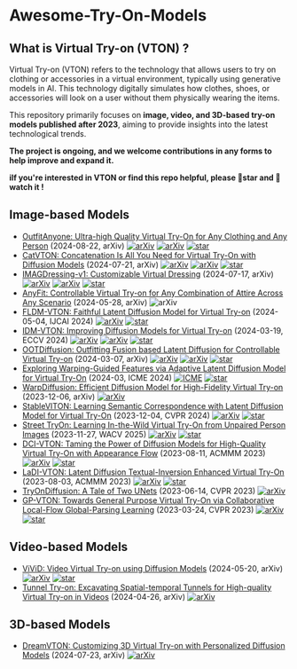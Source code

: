 # Awesome-Try-On-Models

## What is Virtual Try-on (VTON) ?

Virtual Try-on (VTON) refers to the technology that allows users to try on clothing or accessories in a virtual environment, typically using generative models in AI. This technology digitally simulates how clothes, shoes, or accessories will look on a user without them physically wearing the items.

This repository primarily focuses on **image, video, and 3D-based try-on models published after 2023**, aiming to provide insights into the latest technological trends. 

**The project is ongoing, and we welcome contributions in any forms to help improve and expand it.**

**iIf you're interested in VTON or find this repo helpful, please 🌟star  and  👀 watch it !**

## Image-based Models

+ [OutfitAnyone: Ultra-high Quality Virtual Try-On for Any Clothing and Any Person](http://arxiv.org/abs/2407.16224) (2024-08-22, arXiv) [![arXiv](https://img.shields.io/badge/arXiv-b31b1b.svg)](http://arxiv.org/abs/2407.16224) [![arXiv](https://img.shields.io/badge/Demo-orange)](https://modelscope.cn/studios/DAMOXR/OutfitAnyone) [![star](https://img.shields.io/github/stars/HumanAIGC/OutfitAnyone.svg?style=social&label=Star)](https://github.com/HumanAIGC/OutfitAnyone)
+ [CatVTON: Concatenation Is All You Need for Virtual Try-On with Diffusion Models](http://arxiv.org/abs/2407.15886) (2024-07-21, arXiv) [![arXiv](https://img.shields.io/badge/arXiv-b31b1b)](http://arxiv.org/abs/2407.15886) [![arXiv](https://img.shields.io/badge/Demo-orange)](http://120.76.142.206:8888) [![star](https://img.shields.io/github/stars/Zheng-Chong/CatVTON.svg?style=social&label=Star)](https://github.com/Zheng-Chong/CatVTON)
+ [IMAGDressing-v1: Customizable Virtual Dressing](http://arxiv.org/abs/2407.12705) (2024-07-17, arXiv) [![arXiv](https://img.shields.io/badge/arXiv-b31b1b)](http://arxiv.org/abs/2403.05139) [![arXiv](https://img.shields.io/badge/Demo-orange)](https://sf.dictdoc.site) [![star](https://img.shields.io/github/stars/muzishen/IMAGDressing.svg?style=social&label=Star)](https://github.com/muzishen/IMAGDressing)
+ [AnyFit: Controllable Virtual Try-on for Any Combination of Attire Across Any Scenario](http://arxiv.org/abs/2405.18172) (2024-05-28, arXiv)  ![arXiv](https://img.shields.io/badge/arXiv-b31b1b)
+ [FLDM-VTON: Faithful Latent Diffusion Model for Virtual Try-on](http://arxiv.org/abs/2404.14162) (2024-05-04, IJCAI 2024) [![arXiv](https://img.shields.io/badge/arXiv-b31b1b)](http://arxiv.org/abs/2404.14162) [![star](https://img.shields.io/github/stars/xiangji-ai/fldm-vton.svg?style=social&label=Star)](https://github.com/xiangji-ai/fldm-vton)
+ [IDM-VTON: Improving Diffusion Models for Virtual Try-on](http://arxiv.org/abs/2403.05139) (2024-03-19, ECCV 2024) [![arXiv](https://img.shields.io/badge/arXiv-b31b1b)](http://arxiv.org/abs/2403.05139) [![arXiv](https://img.shields.io/badge/Demo-orange)](https://huggingface.co/spaces/yisol/IDM-VTON) [![star](https://img.shields.io/github/stars/yisol/IDM-VTON.svg?style=social&label=Star)](https://github.com/yisol/IDM-VTON)
+ [OOTDiffusion: Outfitting Fusion based Latent Diffusion for Controllable Virtual Try-on](http://arxiv.org/abs/2403.01779) (2024-03-07, arXiv) [![arXiv](https://img.shields.io/badge/arXiv-b31b1b)](http://arxiv.org/abs/2403.01779) [![arXiv](https://img.shields.io/badge/Demo-orange)](https://huggingface.co/spaces/levihsu/OOTDiffusion) [![star](https://img.shields.io/github/stars/levihsu/OOTDiffusion.svg?style=social&label=Star)](https://github.com/levihsu/OOTDiffusion)
+ [Exploring Warping-Guided Features via Adaptive Latent Diffusion Model for Virtual Try-On](https://www.computer.org/csdl/proceedings-article/icme/2024/10687416/20F0tEWMbmw) (2024-03, ICME 2024)  [![ICME](https://img.shields.io/badge/IEEE-ICME-green?&labelColor=blue)](https://www.computer.org/csdl/proceedings-article/icme/2024/10687416/20F0tEWMbmw) [![star](https://img.shields.io/github/stars/gaogao2002/ALDM.svg?style=social&label=Star)](https://github.com/gaogao2002/ALDM)
+ [WarpDiffusion: Efficient Diffusion Model for High-Fidelity Virtual Try-on](http://arxiv.org/abs/2312.03667) (2023-12-06, arXiv) [![arXiv](https://img.shields.io/badge/arXiv-b31b1b)](http://arxiv.org/abs/2312.03667)
+ [StableVITON: Learning Semantic Correspondence with Latent Diffusion Model for Virtual Try-On](https://arxiv.org/abs/2312.01725) (2023-12-04, CVPR 2024) [![arXiv](https://img.shields.io/badge/arXiv-b31b1b)](https://arxiv.org/abs/2312.01725) [![star](https://img.shields.io/github/stars/rlawjdghek/StableVITON.svg?style=social&label=Star)](https://github.com/rlawjdghek/StableVITON)
+ [Street TryOn: Learning In-the-Wild Virtual Try-On from Unpaired Person Images](http://arxiv.org/abs/2311.16094) (2023-11-27, WACV 2025) [![arXiv](https://img.shields.io/badge/arXiv-b31b1b)](http://arxiv.org/abs/2311.16094) [![star](https://img.shields.io/github/stars/cuiaiyu/street-tryon-benchmark.svg?style=social&label=Star)](https://github.com/cuiaiyu/street-tryon-benchmark)
+ [DCI-VTON: Taming the Power of Diffusion Models for High-Quality Virtual Try-On with Appearance Flow](http://arxiv.org/abs/2308.06101) (2023-08-11, ACMMM 2023) [![arXiv](https://img.shields.io/badge/arXiv-b31b1b)](http://arxiv.org/abs/2308.06101) [![star](https://img.shields.io/github/stars/bcmi/DCI-VTON-Virtual-Try-On.svg?style=social&label=Star)](https://github.com/bcmi/DCI-VTON-Virtual-Try-On)
+ [LaDI-VTON: Latent Diffusion Textual-Inversion Enhanced Virtual Try-On](http://arxiv.org/abs/2305.13501) (2023-08-03, ACMMM 2023) [![arXiv](https://img.shields.io/badge/arXiv-b31b1b)](http://arxiv.org/abs/2305.13501) [![star](https://img.shields.io/github/stars/miccunifi/ladi-vton.svg?style=social&label=Star)](https://github.com/miccunifi/ladi-vton)
+ [TryOnDiffusion: A Tale of Two UNets](https://arxiv.org/abs/2306.08276) (2023-06-14, CVPR 2023) [![arXiv](https://img.shields.io/badge/arXiv-b31b1b)](https://arxiv.org/abs/2306.08276)
+ [GP-VTON: Towards General Purpose Virtual Try-On via Collaborative Local-Flow Global-Parsing Learning](https://arxiv.org/abs/2303.13756) (2023-03-24, CVPR 2023) [![arXiv](https://img.shields.io/badge/arXiv-b31b1b)](https://arxiv.org/abs/2303.13756) [![star](https://img.shields.io/github/stars/xiezhy6/GP-VTON.svg?style=social&label=Star)](https://github.com/xiezhy6/GP-VTON)

## Video-based Models

- [ViViD: Video Virtual Try-on using Diffusion Models](http://arxiv.org/abs/2405.11794) (2024-05-20, arXiv) [![arXiv](https://img.shields.io/badge/arXiv-b31b1b)](http://arxiv.org/abs/2405.11794) [![star](https://img.shields.io/github/stars/alibaba-yuanjing-aigclab/ViViD.svg?style=social&label=Star)](https://github.com/alibaba-yuanjing-aigclab/ViViD)
- [Tunnel Try-on: Excavating Spatial-temporal Tunnels for High-quality Virtual Try-on in Videos](http://arxiv.org/abs/2404.17571) (2024-04-26, arXiv) [![arXiv](https://img.shields.io/badge/arXiv-b31b1b)](http://arxiv.org/abs/2404.17571)

## 3D-based Models

- [DreamVTON: Customizing 3D Virtual Try-on with Personalized Diffusion Models](http://arxiv.org/abs/2407.16511) (2024-07-23, arXiv) [![arXiv](https://img.shields.io/badge/arXiv-b31b1b)](http://arxiv.org/abs/2407.16511)

